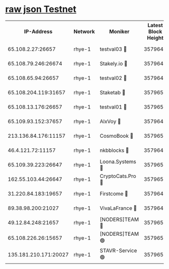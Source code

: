 
[raw json Testnet](https://rpc-check.quickt.stavr.tech/quickt/rpc-quickt-result.json)
=


<table><tr><th>IP-Address</th><th>Network</th><th>Moniker</th><th>Latest Block Height</th><th>Earliest Block Height</th><th>Catching Up</th><th>Tx Index</th><th>Voting Power</th><th>Scan Time</th></tr><tr><td>65.108.2.27:26657</td><td>rhye-1</td><td>testval03 🔴</td><td>3579649</td><td>1</td><td>False</td><td>on</td><td>5002050</td><td>2023-12-12T17:19:37.549415343UTC</td></tr><tr><td>65.108.79.246:26674</td><td>rhye-1</td><td>Stakely.io 🔴</td><td>3579649</td><td>1</td><td>False</td><td>on</td><td>10</td><td>2023-12-12T17:19:40.006723484UTC</td></tr><tr><td>65.108.65.94:26657</td><td>rhye-1</td><td>testval02 🔴</td><td>3579649</td><td>1</td><td>False</td><td>on</td><td>5002050</td><td>2023-12-12T17:19:40.331713286UTC</td></tr><tr><td>65.108.204.119:31657</td><td>rhye-1</td><td>Staketab 🔴</td><td>3579650</td><td>1</td><td>False</td><td>on</td><td>9900</td><td>2023-12-12T17:19:43.096627365UTC</td></tr><tr><td>65.108.13.176:26657</td><td>rhye-1</td><td>testval01 🔴</td><td>3579650</td><td>1</td><td>False</td><td>on</td><td>9582010</td><td>2023-12-12T17:19:43.787265243UTC</td></tr><tr><td>65.109.93.152:37657</td><td>rhye-1</td><td>AlxVoy 🔴</td><td>3579648</td><td>433101</td><td>False</td><td>on</td><td>92921</td><td>2023-12-12T17:19:34.837544446UTC</td></tr><tr><td>213.136.84.176:11157</td><td>rhye-1</td><td>CosmoBook 🔴</td><td>3579654</td><td>1674001</td><td>False</td><td>off</td><td>1528057</td><td>2023-12-12T17:20:09.123185008UTC</td></tr><tr><td>46.4.121.72:11157</td><td>rhye-1</td><td>nkbblocks 🔴</td><td>3579647</td><td>1781001</td><td>False</td><td>on</td><td>81901</td><td>2023-12-12T17:19:27.981066805UTC</td></tr><tr><td>65.109.39.223:26647</td><td>rhye-1</td><td>Loona.Systems 🔴</td><td>3579650</td><td>3287001</td><td>False</td><td>off</td><td>9949</td><td>2023-12-12T17:19:42.711803561UTC</td></tr><tr><td>162.55.103.44:26647</td><td>rhye-1</td><td>CryptoCats.Pro 🔴</td><td>3579655</td><td>3287001</td><td>False</td><td>off</td><td>9999</td><td>2023-12-12T17:20:13.725025571UTC</td></tr><tr><td>31.220.84.183:19657</td><td>rhye-1</td><td>Firstcome 🔴</td><td>3579648</td><td>3395933</td><td>False</td><td>off</td><td>732206</td><td>2023-12-12T17:19:37.193758638UTC</td></tr><tr><td>89.38.98.200:21027</td><td>rhye-1</td><td>VivaLaFrance 🔴</td><td>3579648</td><td>3524001</td><td>False</td><td>off</td><td>10000</td><td>2023-12-12T17:19:32.405955059UTC</td></tr><tr><td>49.12.84.248:21657</td><td>rhye-1</td><td>[NODERS]TEAM 🔴</td><td>3579655</td><td>3550632</td><td>False</td><td>on</td><td>59990</td><td>2023-12-12T17:20:11.402027954UTC</td></tr><tr><td>65.108.226.26:15657</td><td>rhye-1</td><td>[NODERS]TEAM 🟢</td><td>3579650</td><td>3574501</td><td>False</td><td>on</td><td>0</td><td>2023-12-12T17:19:43.433991142UTC</td></tr><tr><td>135.181.210.171:20027</td><td>rhye-1</td><td>STAVR-Service 🟢</td><td>3579651</td><td>3576001</td><td>False</td><td>on</td><td>0</td><td>2023-12-12T17:19:52.293524407UTC</td></tr></table>